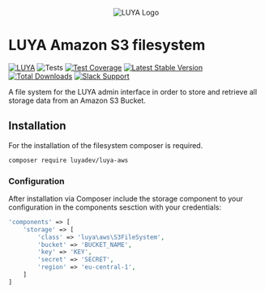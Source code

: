 <p align="center">
  <img src="https://raw.githubusercontent.com/luyadev/luya/master/docs/logo/luya-logo-0.2x.png" alt="LUYA Logo"/>
</p>

# LUYA Amazon S3 filesystem

[![LUYA](https://img.shields.io/badge/Powered%20by-LUYA-brightgreen.svg)](https://luya.io)
![Tests](https://github.com/luyadev/luya-aws/workflows/Tests/badge.svg)
[![Test Coverage](https://api.codeclimate.com/v1/badges/5b3028e3ff5f74961f3d/test_coverage)](https://codeclimate.com/github/luyadev/luya-aws/test_coverage)
[![Latest Stable Version](https://poser.pugx.org/luyadev/luya-aws/v/stable)](https://packagist.org/packages/luyadev/luya-aws)
[![Total Downloads](https://poser.pugx.org/luyadev/luya-aws/downloads)](https://packagist.org/packages/luyadev/luya-aws)
[![Slack Support](https://img.shields.io/badge/Slack-luyadev-yellowgreen.svg)](https://slack.luya.io/)

A file system for the LUYA admin interface in order to store and retrieve all storage data from an Amazon S3 Bucket.

## Installation

For the installation of the filesystem composer is required.

```sh
composer require luyadev/luya-aws
```

### Configuration 

After installation via Composer include the storage component to your configuration in the components sesction with your credentials:

```php
'components' => [
    'storage' => [
        'class' => 'luya\aws\S3FileSystem',
        'bucket' => 'BUCKET_NAME',
        'key' => 'KEY',
        'secret' => 'SECRET',
        'region' => 'eu-central-1',
    ]
]
```
